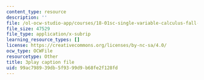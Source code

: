 ```yaml
---
content_type: resource
description: ''
file: /ol-ocw-studio-app/courses/18-01sc-single-variable-calculus-fall-2010/99ac798939db5f9399d9b68fe2f128fd_Bv9kVDcj7yo.vtt
file_size: 47529
file_type: application/x-subrip
learning_resource_types: []
license: https://creativecommons.org/licenses/by-nc-sa/4.0/
ocw_type: OCWFile
resourcetype: Other
title: 3play caption file
uid: 99ac7989-39db-5f93-99d9-b68fe2f128fd
---
```


